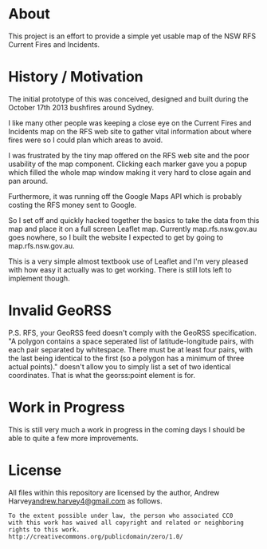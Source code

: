 # About
This project is an effort to provide a simple yet usable map of the NSW RFS
Current Fires and Incidents.

# History / Motivation
The initial prototype of this was conceived, designed and built during the
October 17th 2013 bushfires around Sydney.

I like many other people was keeping a close eye on the Current Fires and
Incidents map on the RFS web site to gather vital information about where fires
were so I could plan which areas to avoid.

I was frustrated by the tiny map offered on the RFS web site and the poor
usability of the map component. Clicking each marker gave you a popup which
filled the whole map window making it very hard to close again and pan around.

Furthermore, it was running off the Google Maps API which is probably costing the
RFS money sent to Google.

So I set off and quickly hacked together the basics to take the data from this
map and place it on a full screen Leaflet map. Currently map.rfs.nsw.gov.au goes
nowhere, so I built the website I expected to get by going to
map.rfs.nsw.gov.au.

This is a very simple almost textbook use of Leaflet and I'm very pleased with
how easy it actually was to get working. There is still lots left to implement
though.

# Invalid GeoRSS
P.S. RFS, your GeoRSS feed doesn't comply with the GeoRSS specification. "A
polygon contains a space seperated list of latitude-longitude pairs, with each
pair separated by whitespace. There must be at least four pairs, with the last
being identical to the first (so a polygon has a minimum of three actual
points)." doesn't allow you to simply list a set of two identical coordinates.
That is what the georss:point element is for.

# Work in Progress
This is still very much a work in progress in the coming days I should be able
to quite a few more improvements.

# License
All files within this repository are licensed by the author,
Andrew Harvey<andrew.harvey4@gmail.com> as follows.

    To the extent possible under law, the person who associated CC0
    with this work has waived all copyright and related or neighboring
    rights to this work.
    http://creativecommons.org/publicdomain/zero/1.0/
